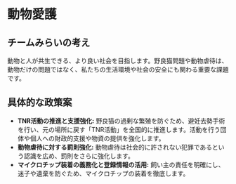 # 動物愛護

## チームみらいの考え

動物と人が共生できる、より良い社会を目指します。野良猫問題や動物虐待は、動物だけの問題ではなく、私たちの生活環境や社会の安全にも関わる重要な課題です。

## 具体的な政策案

*   **TNR活動の推進と支援強化:** 野良猫の過剰な繁殖を防ぐため、避妊去勢手術を行い、元の場所に戻す「TNR活動」を全国的に推進します。活動を行う団体や個人への財政的支援や物資の提供を強化します。
*   **動物虐待に対する罰則強化:** 動物虐待は社会的に許されない犯罪であるという認識を広め、罰則をさらに強化します。
*   **マイクロチップ装着の義務化と登録情報の活用:** 飼い主の責任を明確にし、迷子や遺棄を防ぐため、マイクロチップの装着を徹底します。